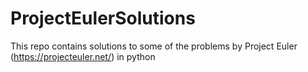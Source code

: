 # ProjectEulerSolutions
This repo contains solutions to some of the problems by Project Euler (https://projecteuler.net/)  in python
